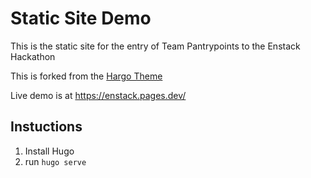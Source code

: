 # Static Site Demo

This is the static site for the entry of Team Pantrypoints to the Enstack Hackathon

This is forked from the [Hargo Theme](https://github.com/themefisher/hargo-hugo) 

Live demo is at https://enstack.pages.dev/


## Instuctions

1. Install Hugo
2. run `hugo serve`
